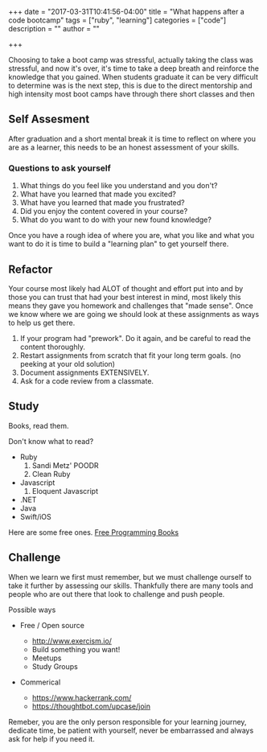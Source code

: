 +++
date = "2017-03-31T10:41:56-04:00"
title = "What happens after a code bootcamp"
tags = ["ruby", "learning"]
categories = ["code"]
description = ""
author = ""

+++

Choosing to take a boot camp was stressful, actually taking the class was stressful, and now it's over, it's time to take a deep breath and reinforce the knowledge that you gained.  When students graduate it can be very difficult to determine was is the next step, this is due to the direct mentorship and high intensity most boot camps have through there short classes and then 

## Self Assesment
After graduation and a short mental break it is time to reflect on where you are as a learner, this needs to be an honest assessment of your skills.

### Questions to ask yourself

  1. What things do you feel like you understand and you don't? 
  2. What have you learned that made you excited?
  3. What have you learned that made you frustrated?
  4. Did you enjoy the content covered in your course?
  5. What do you want to do with your new found knowledge?

Once you have a rough idea of where you are, what you like and what you want to do it is time to build a "learning plan" to get yourself there. 

## Refactor

Your course most likely had ALOT of thought and effort put into and by those you can trust that had your best interest in mind, most likely this means they gave you homework and challenges that "made sense".   Once we know where we are going we should look at these assignments as ways to help us get there.  

1. If your program had "prework".  Do it again, and be careful to read the content thoroughly.
2. Restart assignments from scratch that fit your long term goals. (no peeking at your old solution)
3. Document assignments EXTENSIVELY.
4. Ask for a code review from a classmate.

## Study

  Books, read them.

  Don't know what to read?

  * Ruby
    1. Sandi Metz' POODR
    2. Clean Ruby
  * Javascript
    1. Eloquent Javascript
  * .NET
  * Java
  * Swift/iOS

  Here are some free ones. 
  [Free Programming Books](https://github.com/vhf/free-programming-books/blob/master/free-programming-books.md)
  

## Challenge

When we learn we first must remember, but we must challenge ourself to take it further by assessing our skills.   Thankfully there are many tools and people who are out there that look to challenge and push people. 

Possible ways

  * Free / Open source
    * http://www.exercism.io/
    * Build something you want!
    * Meetups 
    * Study Groups

  * Commerical 
    * https://www.hackerrank.com/
    * https://thoughtbot.com/upcase/join

  
Remeber, you are the only person responsible for your learning journey, dedicate time, be patient with yourself, never be embarrassed and always ask for help if you need it. 

